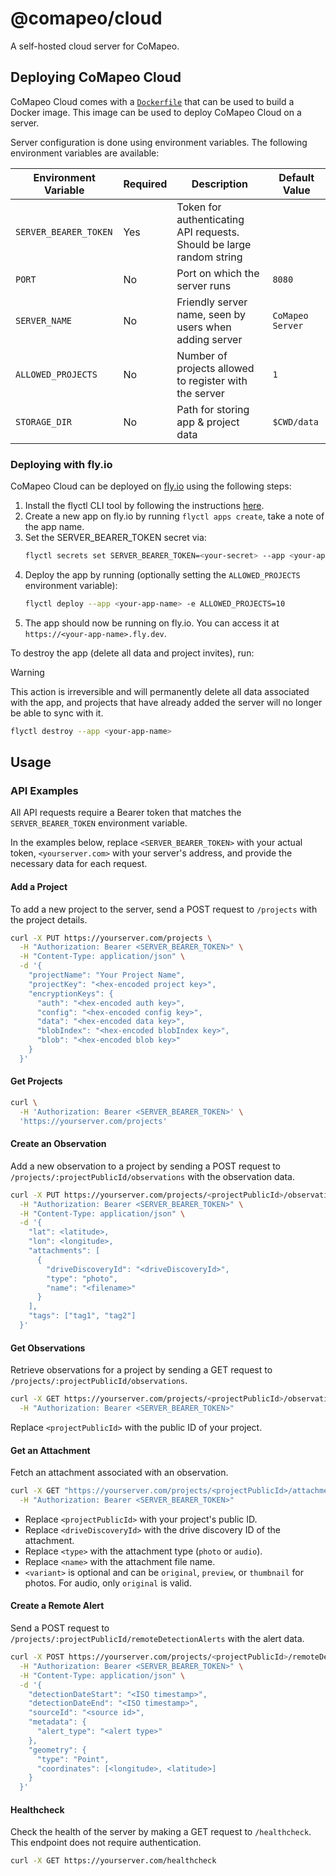 # @comapeo/cloud

A self-hosted cloud server for CoMapeo.

## Deploying CoMapeo Cloud

CoMapeo Cloud comes with a [`Dockerfile`](./Dockerfile) that can be used to build a Docker image. This image can be used to deploy CoMapeo Cloud on a server.

Server configuration is done using environment variables. The following environment variables are available:

| Environment Variable  | Required | Description                                                          | Default Value    |
| --------------------- | -------- | -------------------------------------------------------------------- | ---------------- |
| `SERVER_BEARER_TOKEN` | Yes      | Token for authenticating API requests. Should be large random string |                  |
| `PORT`                | No       | Port on which the server runs                                        | `8080`           |
| `SERVER_NAME`         | No       | Friendly server name, seen by users when adding server               | `CoMapeo Server` |
| `ALLOWED_PROJECTS`    | No       | Number of projects allowed to register with the server               | `1`              |
| `STORAGE_DIR`         | No       | Path for storing app & project data                                  | `$CWD/data`      |

### Deploying with fly.io

CoMapeo Cloud can be deployed on [fly.io](https://fly.io) using the following steps:

1. Install the flyctl CLI tool by following the instructions [here](https://fly.io/docs/getting-started/installing-flyctl/).
2. Create a new app on fly.io by running `flyctl apps create`, take a note of the app name.
3. Set the SERVER_BEARER_TOKEN secret via:
   ```sh
   flyctl secrets set SERVER_BEARER_TOKEN=<your-secret> --app <your-app-name>
   ```
4. Deploy the app by running (optionally setting the `ALLOWED_PROJECTS` environment variable):
   ```sh
   flyctl deploy --app <your-app-name> -e ALLOWED_PROJECTS=10
   ```
5. The app should now be running on fly.io. You can access it at `https://<your-app-name>.fly.dev`.

To destroy the app (delete all data and project invites), run:

> [!WARNING]
> This action is irreversible and will permanently delete all data associated with the app, and projects that have already added the server will no longer be able to sync with it.

```sh
flyctl destroy --app <your-app-name>
```

## Usage

### API Examples

All API requests require a Bearer token that matches the `SERVER_BEARER_TOKEN` environment variable.

In the examples below, replace `<SERVER_BEARER_TOKEN>` with your actual token, `<yourserver.com>` with your server's address, and provide the necessary data for each request.

#### Add a Project

To add a new project to the server, send a POST request to `/projects` with the project details.

```bash
curl -X PUT https://yourserver.com/projects \
  -H "Authorization: Bearer <SERVER_BEARER_TOKEN>" \
  -H "Content-Type: application/json" \
  -d '{
    "projectName": "Your Project Name",
    "projectKey": "<hex-encoded project key>",
    "encryptionKeys": {
      "auth": "<hex-encoded auth key>",
      "config": "<hex-encoded config key>",
      "data": "<hex-encoded data key>",
      "blobIndex": "<hex-encoded blobIndex key>",
      "blob": "<hex-encoded blob key>"
    }
  }'
```

#### Get Projects

```bash
curl \
  -H 'Authorization: Bearer <SERVER_BEARER_TOKEN>' \
  'https://yourserver.com/projects'
```

#### Create an Observation

Add a new observation to a project by sending a POST request to `/projects/:projectPublicId/observations` with the observation data.

```bash
curl -X PUT https://yourserver.com/projects/<projectPublicId>/observations \
  -H "Authorization: Bearer <SERVER_BEARER_TOKEN>" \
  -H "Content-Type: application/json" \
  -d '{
    "lat": <latitude>,
    "lon": <longitude>,
    "attachments": [
      {
        "driveDiscoveryId": "<driveDiscoveryId>",
        "type": "photo",
        "name": "<filename>"
      }
    ],
    "tags": ["tag1", "tag2"]
  }'
```

#### Get Observations

Retrieve observations for a project by sending a GET request to `/projects/:projectPublicId/observations`.

```bash
curl -X GET https://yourserver.com/projects/<projectPublicId>/observations \
  -H "Authorization: Bearer <SERVER_BEARER_TOKEN>"
```

Replace `<projectPublicId>` with the public ID of your project.

#### Get an Attachment

Fetch an attachment associated with an observation.

```bash
curl -X GET "https://yourserver.com/projects/<projectPublicId>/attachments/<driveDiscoveryId>/<type>/<name>?variant=<variant>" \
  -H "Authorization: Bearer <SERVER_BEARER_TOKEN>"
```

- Replace `<projectPublicId>` with your project's public ID.
- Replace `<driveDiscoveryId>` with the drive discovery ID of the attachment.
- Replace `<type>` with the attachment type (`photo` or `audio`).
- Replace `<name>` with the attachment file name.
- `<variant>` is optional and can be `original`, `preview`, or `thumbnail` for photos. For audio, only `original` is valid.

#### Create a Remote Alert

Send a POST request to `/projects/:projectPublicId/remoteDetectionAlerts` with the alert data.

```bash
curl -X POST https://yourserver.com/projects/<projectPublicId>/remoteDetectionAlerts \
  -H "Authorization: Bearer <SERVER_BEARER_TOKEN>" \
  -H "Content-Type: application/json" \
  -d '{
    "detectionDateStart": "<ISO timestamp>",
    "detectionDateEnd": "<ISO timestamp>",
    "sourceId": "<source id>",
    "metadata": {
      "alert_type": "<alert type>"
    },
    "geometry": {
      "type": "Point",
      "coordinates": [<longitude>, <latitude>]
    }
  }'
```

#### Healthcheck

Check the health of the server by making a GET request to `/healthcheck`. This endpoint does not require authentication.

```bash
curl -X GET https://yourserver.com/healthcheck
```
